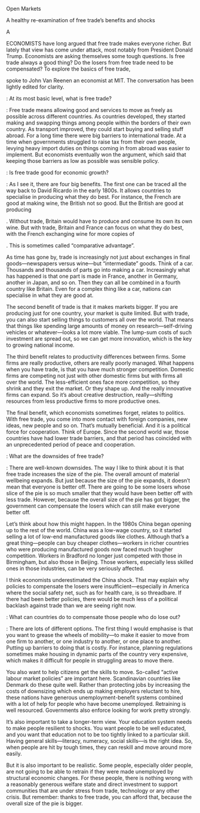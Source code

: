 Open Markets

A healthy re-examination of free trade’s benefits and shocks

A

ECONOMISTS have long argued that free trade makes everyone richer. But lately that view has come under attack, most notably from President Donald Trump. Economists are asking themselves some tough questions. Is free trade always a good thing? Do the losers from free trade need to be compensated? To explore the basics of free trade, 

 spoke to John Van Reenen an economist at MIT. The conversation has been lightly edited for clarity.

: At its most basic level, what is free trade?

: Free trade means allowing good and services to move as freely as possible across different countries. As countries developed, they started making and swapping things among people within the borders of their own country. As transport improved, they could start buying and selling stuff abroad. For a long time there were big barriers to international trade. At a time when governments struggled to raise tax from their own people, levying heavy import duties on things coming in from abroad was easier to implement. But economists eventually won the argument, which said that keeping those barriers as low as possible was sensible policy.

: Is free trade good for economic growth?

: As I see it, there are four big benefits. The first one can be traced all the way back to David Ricardo in the early 1800s. It allows countries to specialise in producing what they do best. For instance, the French are good at making wine, the British not so good. But the British are good at producing 

. Without trade, Britain would have to produce and consume its own its own wine. But with trade, Britain and France can focus on what they do best, with the French exchanging wine for more copies of 

. This is sometimes called “comparative advantage”.

As time has gone by, trade is increasingly not just about exchanges in final goods—newspapers versus wine—but “intermediate” goods. Think of a car. Thousands and thousands of parts go into making a car. Increasingly what has happened is that one part is made in France, another in Germany, another in Japan, and so on. Then they can all be combined in a fourth country like Britain. Even for a complex thing like a car, nations can specialise in what they are good at.

The second benefit of trade is that it makes markets bigger. If you are producing just for one country, your market is quite limited. But with trade, you can also start selling things to customers all over the world. That means that things like spending large amounts of money on research—self-driving vehicles or whatever—looks a lot more viable. The lump-sum costs of such investment are spread out, so we can get more innovation, which is the key to growing national income.

The third benefit relates to productivity differences between firms. Some firms are really productive, others are really poorly managed. What happens when you have trade, is that you have much stronger competition. Domestic firms are competing not just with other domestic firms but with firms all over the world. The less-efficient ones face more competition, so they shrink and they exit the market. Or they shape up. And the really innovative firms can expand. So it’s about creative destruction, really—shifting resources from less productive firms to more productive ones.

The final benefit, which economists sometimes forget, relates to politics. With free trade, you come into more contact with foreign companies, new ideas, new people and so on. That’s mutually beneficial. And it is a political force for cooperation. Think of Europe. Since the second world war, those countries have had lower trade barriers, and that period has coincided with an unprecedented period of peace and cooperation.  

: What are the downsides of free trade?

: There are well-known downsides. The way I like to think about it is that free trade increases the size of the pie. The overall amount of material wellbeing expands. But just because the size of the pie expands, it doesn’t mean that everyone is better off. There are going to be some losers whose slice of the pie is so much smaller that they would have been better off with less trade. However, because the overall size of the pie has got bigger, the government can compensate the losers which can still make everyone better off.

Let’s think about how this might happen. In the 1980s China began opening up to the rest of the world. China was a low-wage country, so it started selling a lot of low-end manufactured goods like clothes. Although that’s a great thing—people can buy cheaper clothes—workers in richer countries who were producing manufactured goods now faced much tougher competition. Workers in Bradford no longer just competed with those in Birmingham, but also those in Beijing. Those workers, especially less skilled ones in those industries, can be very seriously affected.

I think economists underestimated the China shock. That may explain why policies to compensate the losers were insufficient—especially in America where the social safety net, such as for health care, is so threadbare. If there had been better policies, there would be much less of a political backlash against trade than we are seeing right now.

: What can countries do to compensate those people who do lose out?

: There are lots of different options. The first thing I would emphasise is that you want to grease the wheels of mobility—to make it easier to move from one firm to another, or one industry to another, or one place to another. Putting up barriers to doing that is costly. For instance, planning regulations sometimes make housing in dynamic parts of the country very expensive, which makes it difficult for people in struggling areas to move there.

You also want to help citizens get the skills to move. So-called “active labour market policies” are important here. Scandinavian countries like Denmark do these quite well. Rather than protecting jobs by increasing the costs of downsizing which ends up making employers reluctant to hire, these nations have generous unemployment-benefit systems combined with a lot of help for people who have become unemployed. Retraining is well resourced. Governments also enforce looking for work pretty strongly.

It’s also important to take a longer-term view. Your education system needs to make people resilient to shocks. You want people to be well educated, and you want that education not to be too tightly linked to a particular skill. Having general skills—literacy, numeracy, social skills—is the right idea. So, when people are hit by tough times, they can reskill and move around more easily.

But it is also important to be realistic. Some people, especially older people, are not going to be able to retrain if they were made unemployed by structural economic changes. For these people, there is nothing wrong with a reasonably generous welfare state and direct investment to support communities that are under stress from trade, technology or any other crisis. But remember: thanks to free trade, you can afford that, because the overall size of the pie is bigger.